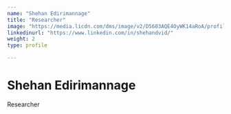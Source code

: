 ```yaml
---
name: "Shehan Edirimannage"
title: "Researcher"
image: "https://media.licdn.com/dms/image/v2/D5603AQE4OyWK14aRoA/profile-displayphoto-shrink_400_400/profile-displayphoto-shrink_400_400/0/1689645975834?e=1746057600&v=beta&t=WPJmilzaiOZup9oog85Po8_jNJW9VATo0PG4aVMLHsY"
linkedinurl: "https://www.linkedin.com/in/shehandvid/"
weight: 2
type: profile

---
```

# Shehan Edirimannage
Researcher

